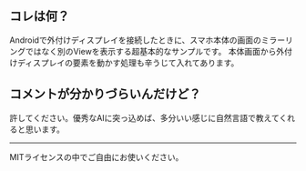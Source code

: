 ## コレは何？
Androidで外付けディスプレイを接続したときに、スマホ本体の画面のミラーリングではなく別のViewを表示する超基本的なサンプルです。
本体画面から外付けディスプレイの要素を動かす処理も辛うじて入れてあります。

## コメントが分かりづらいんだけど？
許してください。優秀なAIに突っ込めば、多分いい感じに自然言語で教えてくれると思います。

---
MITライセンスの中でご自由にお使いください。

